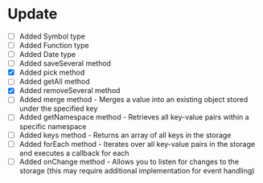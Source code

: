# Update
- [ ] Added Symbol type
- [ ] Added Function type
- [ ] Added Date type
- [ ] Added saveSeveral method
- [X] Added pick method
- [ ] Added getAll method
- [X] Added removeSeveral method
- [ ] Added merge method - Merges a value into an existing object stored under the specified key
- [ ] Added getNamespace method - Retrieves all key-value pairs within a specific namespace
- [ ] Added keys method - Returns an array of all keys in the storage
- [ ] Added forEach method - Iterates over all key-value pairs in the storage and executes a callback for each
- [ ] Added onChange method - Allows you to listen for changes to the storage (this may require additional implementation for event handling) 

